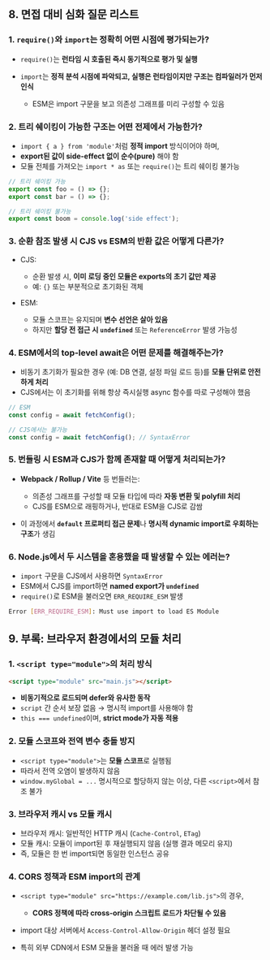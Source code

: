 ## 8. 면접 대비 심화 질문 리스트

### 1. `require()`와 `import`는 정확히 어떤 시점에 평가되는가?

* `require()`는 **런타임 시 호출된 즉시 동기적으로 평가 및 실행**
* `import`는 **정적 분석 시점에 파악되고, 실행은 런타임이지만 구조는 컴파일러가 먼저 인식**

  * ESM은 import 구문을 보고 의존성 그래프를 미리 구성할 수 있음

### 2. 트리 쉐이킹이 가능한 구조는 어떤 전제에서 가능한가?

* `import { a } from 'module'`처럼 **정적 import** 방식이어야 하며,
* **export된 값이 side-effect 없이 순수(pure)** 해야 함
* 모듈 전체를 가져오는 `import * as` 또는 `require()`는 트리 쉐이킹 불가능

```js
// 트리 쉐이킹 가능
export const foo = () => {};
export const bar = () => {};

// 트리 쉐이킹 불가능
export const boom = console.log('side effect');
```

### 3. 순환 참조 발생 시 CJS vs ESM의 반환 값은 어떻게 다른가?

* CJS:

  * 순환 발생 시, **이미 로딩 중인 모듈은 exports의 초기 값만 제공**
  * 예: `{}` 또는 부분적으로 초기화된 객체
* ESM:

  * 모듈 스코프는 유지되며 **변수 선언은 살아 있음**
  * 하지만 **할당 전 접근 시 `undefined`** 또는 `ReferenceError` 발생 가능성

### 4. ESM에서의 top-level await은 어떤 문제를 해결해주는가?

* 비동기 초기화가 필요한 경우 (예: DB 연결, 설정 파일 로드 등)를 **모듈 단위로 안전하게 처리**
* CJS에서는 이 초기화를 위해 항상 즉시실행 async 함수를 따로 구성해야 했음

```js
// ESM
const config = await fetchConfig();

// CJS에서는 불가능
const config = await fetchConfig(); // SyntaxError
```

### 5. 번들링 시 ESM과 CJS가 함께 존재할 때 어떻게 처리되는가?

* **Webpack / Rollup / Vite** 등 번들러는:

  * 의존성 그래프를 구성할 때 모듈 타입에 따라 **자동 변환 및 polyfill 처리**
  * CJS를 ESM으로 래핑하거나, 반대로 ESM을 CJS로 감쌈
* 이 과정에서 **`default` 프로퍼티 접근 문제**나 **명시적 dynamic import로 우회하는 구조**가 생김

### 6. Node.js에서 두 시스템을 혼용했을 때 발생할 수 있는 에러는?

* `import` 구문을 CJS에서 사용하면 `SyntaxError`
* ESM에서 CJS를 import하면 **named export가 `undefined`**
* `require()`로 ESM을 불러오면 `ERR_REQUIRE_ESM` 발생

```bash
Error [ERR_REQUIRE_ESM]: Must use import to load ES Module
```

## 9. 부록: 브라우저 환경에서의 모듈 처리

### 1. `<script type="module">`의 처리 방식

```html
<script type="module" src="main.js"></script>
```

* **비동기적으로 로드되며 defer와 유사한 동작**
* `script` 간 순서 보장 없음 → 명시적 import를 사용해야 함
* `this === undefined`이며, **strict mode가 자동 적용**

### 2. 모듈 스코프와 전역 변수 충돌 방지

* `<script type="module">`는 **모듈 스코프**로 실행됨
* 따라서 전역 오염이 발생하지 않음
* `window.myGlobal = ...` 명시적으로 할당하지 않는 이상, 다른 `<script>`에서 참조 불가

### 3. 브라우저 캐시 vs 모듈 캐시

* 브라우저 캐시: 일반적인 HTTP 캐시 (`Cache-Control`, `ETag`)
* 모듈 캐시: 모듈이 import된 후 재실행되지 않음 (실행 결과 메모리 유지)
* 즉, 모듈은 한 번 import되면 동일한 인스턴스 공유

### 4. CORS 정책과 ESM import의 관계

* `<script type="module" src="https://example.com/lib.js">`의 경우,

  * **CORS 정책에 따라 cross-origin 스크립트 로드가 차단될 수 있음**
* import 대상 서버에서 `Access-Control-Allow-Origin` 헤더 설정 필요
* 특히 외부 CDN에서 ESM 모듈을 불러올 때 에러 발생 가능

